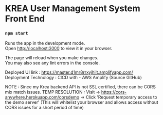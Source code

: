 # KREA User Management System Front End

### `npm start`

Runs the app in the development mode.\
Open [http://localhost:3000](http://localhost:3000) to view it in your browser.

The page will reload when you make changes.\
You may also see any lint errors in the console.

Deployed UI link : https://master.d1mr8rrxyjhiit.amplifyapp.com/
Deployment Technology : CICD with - AWS Amplify (Source GitHub)

NOTE : Since my Krea backend API is not SSL certified, there can be CORS mix match issues.
TEMP RESOLUTION : Visit -> https://cors-anywhere.herokuapp.com/corsdemo -> Click 'Request temporary access to the demo server' (This will whitelist your browser and allows access without CORS issues for a short period of time)
